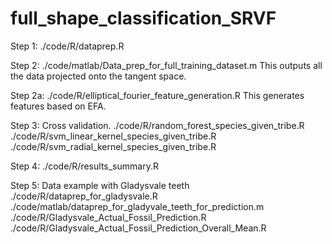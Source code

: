 # full_shape_classification_SRVF

Step 1: ./code/R/dataprep.R

Step 2: ./code/matlab/Data_prep_for_full_training_dataset.m This outputs all the data projected onto the tangent space.

Step 2a: ./code/R/elliptical_fourier_feature_generation.R This generates features based on EFA.

Step 3: Cross validation.
./code/R/random_forest_species_given_tribe.R ./code/R/svm_linear_kernel_species_given_tribe.R ./code/R/svm_radial_kernel_species_given_tribe.R

Step 4: ./code/R/results_summary.R

Step 5: Data example with Gladysvale teeth
./code/R/dataprep_for_gladysvale.R
./code/matlab/dataprep_for_gladyvale_teeth_for_prediction.m
./code/R/Gladysvale_Actual_Fossil_Prediction.R ./code/R/Gladysvale_Actual_Fossil_Prediction_Overall_Mean.R

